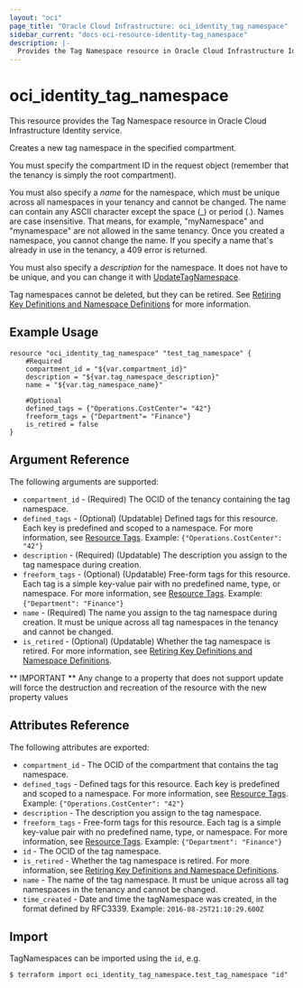 ```yaml
---
layout: "oci"
page_title: "Oracle Cloud Infrastructure: oci_identity_tag_namespace"
sidebar_current: "docs-oci-resource-identity-tag_namespace"
description: |-
  Provides the Tag Namespace resource in Oracle Cloud Infrastructure Identity service
---
```


# oci_identity_tag_namespace
This resource provides the Tag Namespace resource in Oracle Cloud Infrastructure Identity service.

Creates a new tag namespace in the specified compartment.

You must specify the compartment ID in the request object (remember that the tenancy is simply the root
compartment).

You must also specify a *name* for the namespace, which must be unique across all namespaces in your tenancy
and cannot be changed. The name can contain any ASCII character except the space (_) or period (.).
Names are case insensitive. That means, for example, "myNamespace" and "mynamespace" are not allowed
in the same tenancy. Once you created a namespace, you cannot change the name.
If you specify a name that's already in use in the tenancy, a 409 error is returned.

You must also specify a *description* for the namespace.
It does not have to be unique, and you can change it with
[UpdateTagNamespace](https://docs.cloud.oracle.com/iaas/api/#/en/tagging/20160918/TagNamespace/UpdateTagNamespace).

Tag namespaces cannot be deleted, but they can be retired.
See [Retiring Key Definitions and Namespace Definitions](https://docs.cloud.oracle.com/iaas/Content/Identity/Concepts/taggingoverview.htm#Retiring) for more information.


## Example Usage

```hcl
resource "oci_identity_tag_namespace" "test_tag_namespace" {
	#Required
	compartment_id = "${var.compartment_id}"
	description = "${var.tag_namespace_description}"
	name = "${var.tag_namespace_name}"

	#Optional
	defined_tags = {"Operations.CostCenter"= "42"}
	freeform_tags = {"Department"= "Finance"}
	is_retired = false
}
```

## Argument Reference

The following arguments are supported:

* `compartment_id` - (Required) The OCID of the tenancy containing the tag namespace.
* `defined_tags` - (Optional) (Updatable) Defined tags for this resource. Each key is predefined and scoped to a namespace. For more information, see [Resource Tags](https://docs.cloud.oracle.com/iaas/Content/General/Concepts/resourcetags.htm). Example: `{"Operations.CostCenter": "42"}` 
* `description` - (Required) (Updatable) The description you assign to the tag namespace during creation.
* `freeform_tags` - (Optional) (Updatable) Free-form tags for this resource. Each tag is a simple key-value pair with no predefined name, type, or namespace. For more information, see [Resource Tags](https://docs.cloud.oracle.com/iaas/Content/General/Concepts/resourcetags.htm). Example: `{"Department": "Finance"}` 
* `name` - (Required) The name you assign to the tag namespace during creation. It must be unique across all tag namespaces in the tenancy and cannot be changed. 
* `is_retired` - (Optional) (Updatable) Whether the tag namespace is retired. For more information, see [Retiring Key Definitions and Namespace Definitions](https://docs.us-phoenix-1.oraclecloud.com/Content/Identity/Concepts/taggingoverview.htm#Retiring). 


** IMPORTANT **
Any change to a property that does not support update will force the destruction and recreation of the resource with the new property values

## Attributes Reference

The following attributes are exported:

* `compartment_id` - The OCID of the compartment that contains the tag namespace.
* `defined_tags` - Defined tags for this resource. Each key is predefined and scoped to a namespace. For more information, see [Resource Tags](https://docs.cloud.oracle.com/iaas/Content/General/Concepts/resourcetags.htm). Example: `{"Operations.CostCenter": "42"}` 
* `description` - The description you assign to the tag namespace.
* `freeform_tags` - Free-form tags for this resource. Each tag is a simple key-value pair with no predefined name, type, or namespace. For more information, see [Resource Tags](https://docs.cloud.oracle.com/iaas/Content/General/Concepts/resourcetags.htm). Example: `{"Department": "Finance"}` 
* `id` - The OCID of the tag namespace.
* `is_retired` - Whether the tag namespace is retired. For more information, see [Retiring Key Definitions and Namespace Definitions](https://docs.cloud.oracle.com/iaas/Content/Identity/Concepts/taggingoverview.htm#Retiring). 
* `name` - The name of the tag namespace. It must be unique across all tag namespaces in the tenancy and cannot be changed. 
* `time_created` - Date and time the tagNamespace was created, in the format defined by RFC3339. Example: `2016-08-25T21:10:29.600Z` 

## Import

TagNamespaces can be imported using the `id`, e.g.

```
$ terraform import oci_identity_tag_namespace.test_tag_namespace "id"
```

